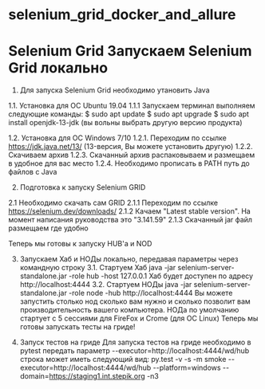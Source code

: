 # selenium_grid_docker_and_allure

<h1>Selenium Grid
Запускаем Selenium Grid локально </h1>

1. Для запуска Selenium Grid необходимо утановить Java

1.1. Установка для ОС Ubuntu 19.04
1.1.1 Запускаем терминал выполняем следующие команды:
$ sudo apt update
$ sudo apt upgrade
$ sudo apt install openjdk-13-jdk (вы вольны выбрать другую версию продукта)

1.2. Установка для ОС Windows 7/10
1.2.1. Переходим по ссылке https://jdk.java.net/13/ (13-версия, Вы можете установить другую)
1.2.2. Скачиваем архив
1.2.3. Скачанный архив распаковываем и размещаем в удобное для вас место
1.2.4. Необходимо прописать в PATH путь до файлов с Java

2. Подготовка к запуску Selenium GRID

2.1 Необходимо скачать сам GRID
2.1.1 Переходим по ссылке https://selenium.dev/downloads/
2.1.2 Качаем "Latest stable version". На момент написания руководства это "3.141.59"
2.1.3 Скачанный jar файл размещаем где удобно

Теперь мы готовы к запуску HUB'а и NOD

3. Запускаем Хаб и НОДы локально, передавая параметры через командную строку
3.1. Стартуем Хаб java -jar selenium-server-standalone.jar -role hub -host 127.0.0.1
Хаб будет доступен по адресу http://localhost:4444
3.2. Стартуем НОДы java -jar selenium-server-standalone.jar -role node -hub http://localhost:4444
Вы можете запустить столько нод сколько вам нужно и сколько позволит вам производительность вашего компьютера.
НОДа по умолчанию стартует с 5 сессиями для FireFox и Crome (для ОС Linux)
Теперь мы готовы запускать тесты на гриде!

4. Запуск тестов на гриде
Для запуска тестов на гриде необходимо в pytest передать параметр --executor=http://localhost:4444/wd/hub
строка может иметь следующий вид: py.test -v -s -m smoke --executor=http://localhost:4444/wd/hub --platform=windows --domain=https://staging1.int.stepik.org -n3
